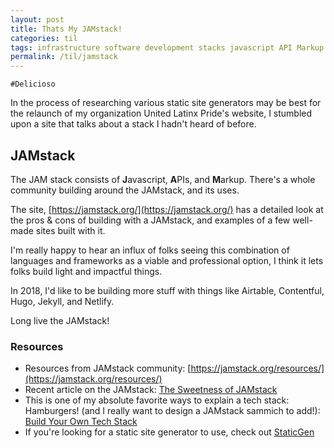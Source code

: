 ```yaml
---
layout: post
title: Thats My JAMstack!
categories: til
tags: infrastructure software development stacks javascript API Markup
permalink: /til/jamstack
---
```


`#Delicioso`

In the process of researching various static site generators may be best for the relaunch of my organization United Latinx Pride's website, I stumbled upon a site that talks about a stack I hadn't heard of before.

## **JAM**stack

The JAM stack consists of **J**avascript, **A**PIs, and **M**arkup. There's a whole community building around the JAMstack, and its uses.

The site, [https://jamstack.org/](https://jamstack.org/) has a detailed look at the pros & cons of building with a JAMstack, and examples of a few well-made sites built with it.

I'm really happy to hear an influx of folks seeing this combination of languages and frameworks as a viable and professional option, I think it lets folks build light and impactful things.

In 2018, I'd like to be building more stuff with things like Airtable, Contentful, Hugo, Jekyll, and Netlify.

Long live the JAMstack!

### Resources
- Resources from JAMstack community: [https://jamstack.org/resources/](https://jamstack.org/resources/)
- Recent article on the JAMstack: [The Sweetness of JAMstack](https://thenewstack.io/the-sweetness-of-jamstack-javascript-apis-and-markup/)
- This is one of my absolute favorite ways to explain a tech stack: Hamburgers! (and I really want to design a JAMstack sammich to add!): [Build Your Own Tech Stack](https://www.thesoftwareguild.com/stack-infographic/#intro)
- If you're looking for a static site generator to use, check out [StaticGen](https://www.staticgen.com/)